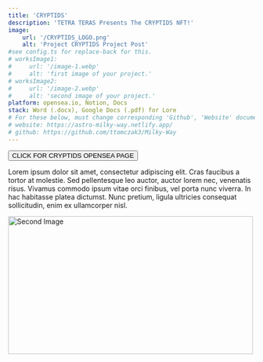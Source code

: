 ```yaml
---
title: 'CRYPTIDS'
description: 'TETRA TERAS Presents The CRYPTIDS NFT!'
image:
    url: '/CRYPTIDS_LOGO.png'
    alt: 'Project CRYPTIDS Project Post'
#see config.ts for replace-back for this.
# worksImage1:
#     url: '/image-1.webp'
#     alt: 'first image of your project.'
# worksImage2:
#     url: '/image-2.webp'
#     alt: 'second image of your project.'
platform: opensea.io, Notion, Docs
stack: Word (.docx), Google Docs (.pdf) for Lore
# For these below, must change corresponding 'Github', 'Website' documents in code.
# website: https://astro-milky-way.netlify.app/
# github: https://github.com/ttomczak3/Milky-Way
---
```

<div class="center">
    <a href="https://opensea.io/collection/cryptidsnft">
        <button class="btn">CLICK FOR CRYPTIDS OPENSEA PAGE</button>
    </a>
</div>

Lorem ipsum dolor sit amet, consectetur adipiscing elit. Cras faucibus a tortor at molestie. Sed pellentesque leo auctor, auctor lorem nec, venenatis risus. Vivamus commodo ipsum vitae orci finibus, vel porta nunc viverra. In hac habitasse platea dictumst. Nunc pretium, ligula ultricies consequat sollicitudin, enim ex ullamcorper nisl.

<div class="center">
  <img class="pro-img" width="500px" height="281" src="/CRYPTIDS.png" alt="Second Image" />
</div>

